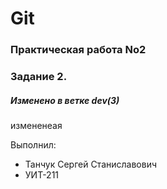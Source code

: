 # Git
### Практическая работа No2
### Задание 2.
##### Изменено в ветке dev(3)
измененеая


Выполнил:
* Танчук Сергей Станиславович
* УИТ-211

